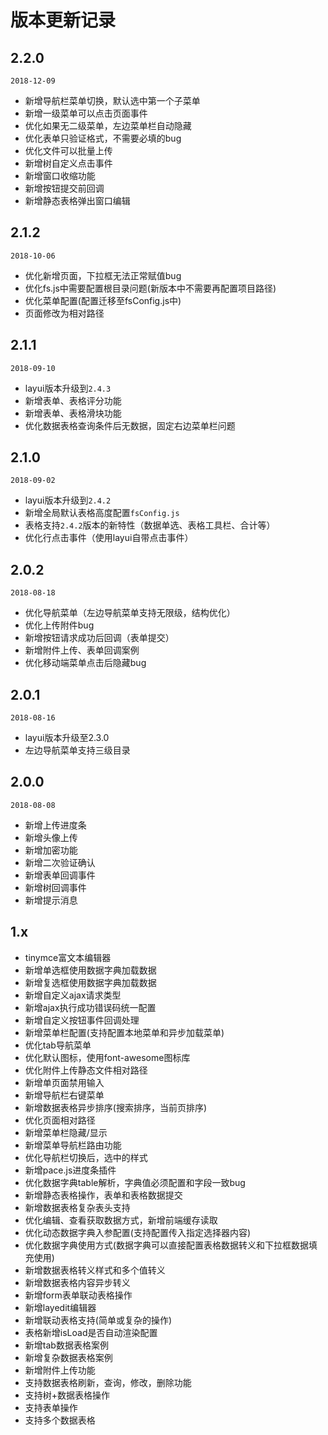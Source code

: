 # 版本更新记录

## 2.2.0
`2018-12-09`

* 新增导航栏菜单切换，默认选中第一个子菜单
* 新增一级菜单可以点击页面事件
* 优化如果无二级菜单，左边菜单栏自动隐藏
* 优化表单只验证格式，不需要必填的bug
* 优化文件可以批量上传
* 新增树自定义点击事件
* 新增窗口收缩功能
* 新增按钮提交前回调
* 新增静态表格弹出窗口编辑

## 2.1.2
`2018-10-06`

* 优化新增页面，下拉框无法正常赋值bug
* 优化fs.js中需要配置根目录问题(新版本中不需要再配置项目路径)
* 优化菜单配置(配置迁移至fsConfig.js中)
* 页面修改为相对路径

## 2.1.1
`2018-09-10`

* layui版本升级到`2.4.3`
* 新增表单、表格评分功能
* 新增表单、表格滑块功能
* 优化数据表格查询条件后无数据，固定右边菜单栏问题

## 2.1.0
`2018-09-02`

* layui版本升级到`2.4.2`
* 新增全局默认表格高度配置`fsConfig.js`
* 表格支持`2.4.2`版本的新特性（数据单选、表格工具栏、合计等）
* 优化行点击事件（使用layui自带点击事件）


## 2.0.2
`2018-08-18`

* 优化导航菜单（左边导航菜单支持无限级，结构优化）
* 优化上传附件bug
* 新增按钮请求成功后回调（表单提交）
* 新增附件上传、表单回调案例
* 优化移动端菜单点击后隐藏bug


## 2.0.1
`2018-08-16`

* layui版本升级至2.3.0
* 左边导航菜单支持三级目录

## 2.0.0
`2018-08-08`

* 新增上传进度条
* 新增头像上传
* 新增加密功能
* 新增二次验证确认
* 新增表单回调事件
* 新增树回调事件
* 新增提示消息


## 1.x

* tinymce富文本编辑器
* 新增单选框使用数据字典加载数据
* 新增复选框使用数据字典加载数据
* 新增自定义ajax请求类型
* 新增ajax执行成功错误码统一配置
* 新增自定义按钮事件回调处理
* 新增菜单栏配置(支持配置本地菜单和异步加载菜单)
* 优化tab导航菜单
* 优化默认图标，使用font-awesome图标库
* 优化附件上传静态文件相对路径
* 新增单页面禁用输入
* 新增导航栏右键菜单
* 新增数据表格异步排序(搜索排序，当前页排序)
* 优化页面相对路径
* 新增菜单栏隐藏/显示
* 新增菜单导航栏路由功能
* 优化导航栏切换后，选中的样式
* 新增pace.js进度条插件
* 优化数据字典table解析，字典值必须配置和字段一致bug
* 新增静态表格操作，表单和表格数据提交
* 新增数据表格复杂表头支持
* 优化编辑、查看获取数据方式，新增前端缓存读取
* 优化动态数据字典入参配置(支持配置传入指定选择器内容)
* 优化数据字典使用方式(数据字典可以直接配置表格数据转义和下拉框数据填充使用)
* 新增数据表格转义样式和多个值转义
* 新增数据表格内容异步转义
* 新增form表单联动表格操作
* 新增layedit编辑器
* 新增联动表格支持(简单或复杂的操作)
* 表格新增isLoad是否自动渲染配置
* 新增tab数据表格案例
* 新增复杂数据表格案例
* 新增附件上传功能
* 支持数据表格刷新，查询，修改，删除功能
* 支持树+数据表格操作
* 支持表单操作
* 支持多个数据表格
